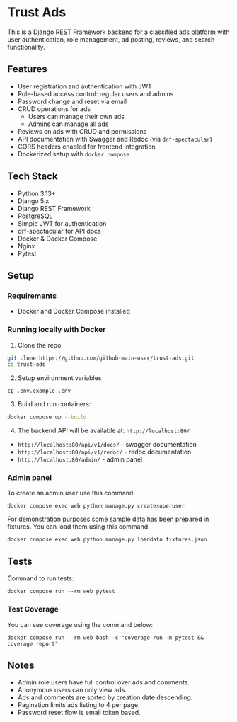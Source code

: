 # Trust Ads

This is a Django REST Framework backend for a classified ads platform with user authentication, role management, ad posting, reviews, and search functionality.

## Features

- User registration and authentication with JWT
- Role-based access control: regular users and admins
- Password change and reset via email
- CRUD operations for ads
  - Users can manage their own ads
  - Admins can manage all ads
- Reviews on ads with CRUD and permissions
- API documentation with Swagger and Redoc (via `drf-spectacular`)
- CORS headers enabled for frontend integration
- Dockerized setup with `docker compose`

## Tech Stack

- Python 3.13+
- Django 5.x
- Django REST Framework
- PostgreSQL
- Simple JWT for authentication
- drf-spectacular for API docs
- Docker & Docker Compose
- Nginx
- Pytest

## Setup

### Requirements

- Docker and Docker Compose installed

### Running locally with Docker

1. Clone the repo:
```bash
git clone https://github.com/github-main-user/trust-ads.git
cd trust-ads
```

2. Setup environment variables
```shell
cp .env.example .env
```

3. Build and run containers:
```bash
docker compose up --build
```

4. The backend API will be available at: `http://localhost:80/`

- `http://localhost:80/api/v1/docs/` - swagger documentation
- `http://localhost:80/api/v1/redoc/` - redoc documentation
- `http://localhost:80/admin/` - admin panel

### Admin panel
To create an admin user use this command:
```shell
docker compose exec web python manage.py createsuperuser
```

For demonstration purposes some sample data has been prepared in fixtures.
You can load them using this command:
```shell
docker compose exec web python manage.py loaddata fixtures.json
```

## Tests

Command to run tests:
```shell
docker compose run --rm web pytest
```

### Test Coverage

You can see coverage using the command below:
```shell
docker compose run --rm web bash -c "coverage run -m pytest && coverage report"
```

## Notes

* Admin role users have full control over ads and comments.
* Anonymous users can only view ads.
* Ads and comments are sorted by creation date descending.
* Pagination limits ads listing to 4 per page.
* Password reset flow is email token based.
